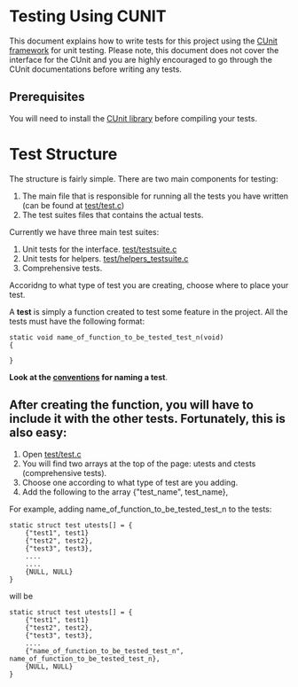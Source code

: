 # Testing Using CUNIT

This document explains how to write tests for this project using the [CUnit framework](http://cunit.sourceforge.net) for unit testing. Please note, this document does not cover the interface for the CUnit and you are highly encouraged to go through the CUnit documentations before writing any tests.

## Prerequisites

You will need to install the [CUnit library](https://sourceforge.net/projects/cunit/) before compiling your tests.
 

# Test Structure 

The structure is fairly simple. There are two main components for testing: 

1. The main file that is responsible for running all the tests you have written (can be found at [test/test.c](../test/test.c))
2. The test suites files that contains the actual tests.

Currently we have three main test suites: 

1. Unit tests for the interface. [test/testsuite.c](../test/testsuite.c)
2. Unit tests for helpers. [test/helpers_testsuite.c](../test/helpers_testsuite.c)
3. Comprehensive tests.

Accoridng to what type of test you are creating, choose where to place your test. 

A **test** is simply a function created to test some feature in the project. All the tests must have the following format: 

```
static void name_of_function_to_be_tested_test_n(void)
{
	
}
```
**Look at the [conventions](conventions.md) for naming a test**.

## After creating the function, you will have to include it with the other tests. Fortunately, this is also easy:

1. Open [test/test.c](test/test.c)
2. You will find two arrays at the top of the page: utests and ctests (comprehensive tests).
3. Choose one according to what type of test are you adding.
4. Add the following to the array {"test_name", test_name}, 

For example, adding name_of_function_to_be_tested_test_n to the tests: 

```
static struct test utests[] = {
	{"test1", test1}
	{"test2", test2},
	{"test3", test3},
	....
	....
	{NULL, NULL}
} 

```

will be 

```
static struct test utests[] = {
	{"test1", test1}
	{"test2", test2},
	{"test3", test3},
	....
	{"name_of_function_to_be_tested_test_n", name_of_function_to_be_tested_test_n},
	{NULL, NULL}
} 

```
